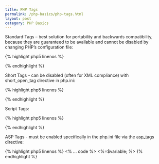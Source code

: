 ```yaml
---
title: PHP Tags
permalink: /php-basics/php-tags.html
layout: post 
category: PHP Basics
---
```


Standard Tags – best solution for portability and backwards compatibility, because they are guaranteed to be available and cannot be disabled by changing PHP’s configuration file:

{% highlight php5 linenos %}
<?php 
... code
?>
{% endhighlight %}

Short Tags - can be disabled (often for XML compliance) with short_open_tag directive in php.ini:

{% highlight php5 linenos %}
<?

?>
<?=$variable ?>
{% endhighlight %}

Script Tags:

{% highlight php5 linenos %}
<script language="php">
... code
</script>
{% endhighlight %}

ASP Tags - must be enabled specifically in the php.ini file via the asp_tags directive:

{% highlight php5 linenos %}
<%
... code
%>
<%=$variable; %>
{% endhighlight %}

